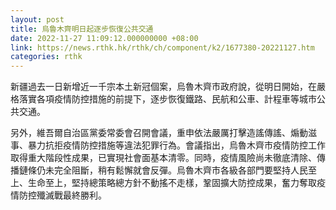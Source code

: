 ```yaml
---
layout: post
title: 烏魯木齊明日起逐步恢復公共交通
date: 2022-11-27 11:09:12.000000000 +08:00
link: https://news.rthk.hk/rthk/ch/component/k2/1677380-20221127.htm
categories: rthk
---
```


新疆過去一日新增近一千宗本土新冠個案，烏魯木齊市政府說，從明日開始，在嚴格落實各項疫情防控措施的前提下，逐步恢復鐵路、民航和公車、計程車等城市公共交通。

另外，維吾爾自治區黨委常委會召開會議，重申依法嚴厲打擊造謠傳謠、煽動滋事、暴力抗拒疫情防控措施等違法犯罪行為。會議指出，烏魯木齊市疫情防控工作取得重大階段性成果，已實現社會面基本清零。同時，疫情風險尚未徹底清除、傳播鏈條仍未完全阻斷，稍有鬆懈就會反彈。烏魯木齊市各級各部門要堅持人民至上、生命至上，堅持總策略總方針不動搖不走樣，鞏固擴大防控成果，奮力奪取疫情防控殲滅戰最終勝利。
